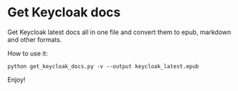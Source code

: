 Get Keycloak docs
=================

Get Keycloak latest docs all in one file and convert them to epub, markdown and other formats.

How to use it:

`python get_keycloak_docs.py -v --output keycloak_latest.epub`

Enjoy!
